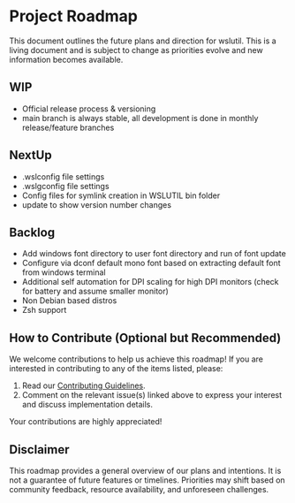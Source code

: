 
# Project Roadmap

This document outlines the future plans and direction for wslutil. This is a living document and is subject to change as priorities evolve and new information becomes available.

## WIP

* Official release process & versioning
* main branch is always stable, all development is done in monthly release/feature branches

## NextUp

* .wslconfig file settings
* .wslgconfig file settings
* Config files for symlink creation in WSLUTIL bin folder
* update to show version number changes

## Backlog

* Add windows font directory to user font directory and run of font update
* Configure via dconf default mono font based on extracting default font from windows terminal
* Additional self automation for DPI scaling for high DPI monitors (check for battery and assume smaller monitor)
* Non Debian based distros
* Zsh support

## How to Contribute (Optional but Recommended)

We welcome contributions to help us achieve this roadmap! If you are interested in contributing to any of the items listed, please:

1. Read our [Contributing Guidelines](CONTRIBUTING.md).
2. Comment on the relevant issue(s) linked above to express your interest and discuss implementation details.

Your contributions are highly appreciated!

## Disclaimer

This roadmap provides a general overview of our plans and intentions. It is not a guarantee of future features or timelines. Priorities may shift based on community feedback, resource availability, and unforeseen challenges.
